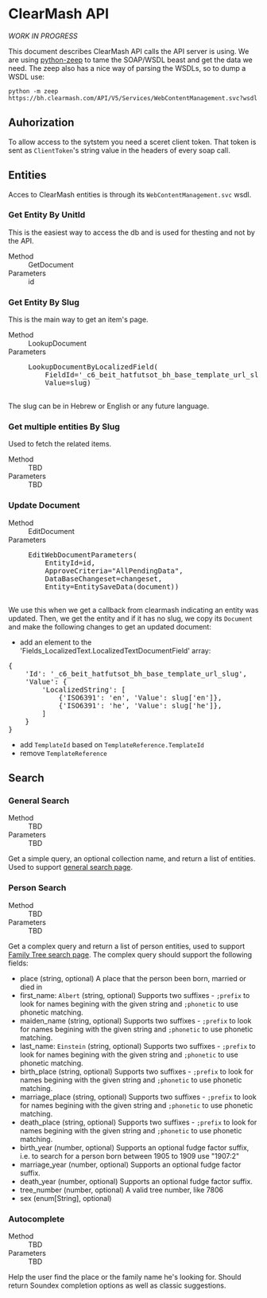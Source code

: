 # ClearMash API

*WORK IN PROGRESS*

This document describes ClearMash API calls the API server is using.
We are using 
[python-zeep](http://docs.python-zeep.org/) to tame the SOAP/WSDL beast and
get the data we need. The zeep also has a nice way of parsing the WSDLs,
so to dump a WSDL use:

    python -m zeep https://bh.clearmash.com/API/V5/Services/WebContentManagement.svc?wsdl

## Auhorization

To allow access to the sytstem you need a sceret client token. That token is
sent as `ClientToken`'s string value in the headers of every soap call.

## Entities

Acces to ClearMash entities is through its `WebContentManagement.svc` wsdl.

### Get Entity By UnitId

This is the easiest way to access the db and is used for thesting and not 
by the API.

<dl>
    <dt>Method</dt>
    <dd>GetDocument</dd>
    <dt>Parameters<dt>
    <dd>id</dd>
</dl>

### Get Entity By Slug

This is the main way to get an item's page.

<dl>
    <dt>Method</dt>
    <dd>LookupDocument</dd>
    <dt>Parameters</dt>
    <dd><pre>
LookupDocumentByLocalizedField(
    FieldId='_c6_beit_hatfutsot_bh_base_template_url_slug',
    Value=slug)
    </pre></dd>
</dl>

The slug can be in Hebrew or English or any future language.

### Get multiple entities By Slug

Used to fetch the related items.

<dl>
    <dt>Method</dt>
    <dd>TBD</dd>
    <dt>Parameters</dt>
    <dd>
    TBD
    </dd>
</dl>

### Update Document

<dl>
    <dt>Method</dt>
    <dd>EditDocument</dd>
    <dt>Parameters</dt>
    <dd><pre>
EditWebDocumentParameters(
    EntityId=id,
    ApproveCriteria="AllPendingData",
    DataBaseChangeset=changeset,
    Entity=EntitySaveData(document))
    </pre></dd>
</dl>

We use this when we get a callback from clearmash indicating an entity was
updated. Then, we get the entity and if it has no slug, we
copy its `Document` and make the following changes to get an updated document:

* add an element to the 'Fields_LocalizedText.LocalizedTextDocumentField' array:
<pre>
{
    'Id': '_c6_beit_hatfutsot_bh_base_template_url_slug',
    'Value': {
        'LocalizedString': [
            {'ISO6391': 'en', 'Value': slug['en']},
            {'ISO6391': 'he', 'Value': slug['he']},
        ]
    }
}
</pre>

* add `TemplateId` based on `TemplateReference.TemplateId`
* remove `TemplateReference`

## Search

### General Search

<dl>
    <dt>Method</dt>
    <dd>TBD</dd>
    <dt>Parameters</dt>
    <dd>
    TBD
    </dd>
</dl>

Get a simple query, an optional collection name, and return a list of entities.
Used to support [general search page](http://test.dbs.bh.org.il/search). 

### Person Search

<dl>
    <dt>Method</dt>
    <dd>TBD</dd>
    <dt>Parameters</dt>
    <dd>
    TBD
    </dd>
</dl>


Get a complex query and return a list of person entities, used to support
[Family Tree search page](http://test.dbs.bh.org.il/person). The complex query
should support the following fields:

* place (string, optional)
    A place that the person been born, married or died in
* first_name: `Albert` (string, optional)
    Supports two suffixes - `;prefix` to look for names
    begining with the given string and `;phonetic` to use phonetic matching.
* maiden_name (string, optional)
    Supports two suffixes - `;prefix` to look for names
    begining with the given string and `;phonetic` to use phonetic matching.
* last_name: `Einstein` (string, optional)
    Supports two suffixes - `;prefix` to look for names
    begining with the given string and `;phonetic` to use phonetic matching.
* birth_place (string, optional)
    Supports two suffixes - `;prefix` to look for names
    begining with the given string and `;phonetic` to use phonetic matching.
* marriage_place (string, optional)
    Supports two suffixes - `;prefix` to look for names
    begining with the given string and `;phonetic` to use phonetic matching.
* death_place (string, optional)
    Supports two suffixes - `;prefix` to look for names
    begining with the given string and `;phonetic` to use phonetic matching.
* birth_year (number, optional)
    Supports an optional fudge factor suffix, i.e. to search for a person
    born between 1905 to 1909 use "1907:2"
* marriage_year (number, optional)
    Supports an optional fudge factor suffix.
* death_year (number, optional)
    Supports an optional fudge factor suffix.
* tree_number (number, optional)
    A valid tree number, like 7806
* sex (enum[String], optional)

### Autocomplete

<dl>
    <dt>Method</dt>
    <dd>TBD</dd>
    <dt>Parameters</dt>
    <dd>
    TBD
    </dd>
</dl>

Help the user find the place or the family name he's looking for. Should return
Soundex completion options as well as classic suggestions.
